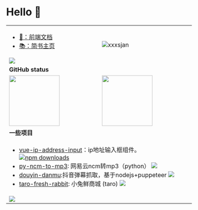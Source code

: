 # Hello 👋

<!-- 你好，我是一名前端开发，一起来搞技术吧！ -->

<table>
  <tr>
    <td>
      <ul>
        <li>
          <a target="_blank" href="https://blog.dolam.fun">📖：前端文档</a>
        </li>
         <li>
          <a target="_blank" href="https://www.jianshu.com/u/2b406a3be47b">📚：简书主页</a>
        </li>
      </ul>
      <div>
        <img src="https://readme-typing-svg.herokuapp.com?font=DynaPuff&size=20&pause=1000&color=9999FF&center=true&vCenter=true&width=500&height=22&lines=再多看一眼就会爆炸++++++💥"/>
      </div>
    </td>
    <td  >
      <img src="https://count.getloli.com/get/@:xxxsjan" alt="xxxsjan" />
    </td>
  </tr>
  <tr>
    <td colspan="2"><b>GitHub status</b></td>
  </tr>
  <tr>
    <td>
      <img align="" height="137px" src="https://github-readme-stats.vercel.app/api?username=xxxsjan&hide_title=true&hide_border=true&show_icons=true&include_all_commits=true&line_height=21&bg_color=0,EC6C6C,FFD479,FFFC79,73FA79&theme=graywhite&locale=cn" />
    </td>
    <td>
      <img align="" height="137px" src="https://github-readme-stats.vercel.app/api/top-langs/?username=xxxsjan&hide_title=true&hide_border=true&layout=compact&bg_color=0,73FA79,73FDFF,D783FF&theme=graywhite&locale=cn" />
    </td>
  </tr>
  <tr>
    <td colspan="2"><b>一些项目</b></td>
  </tr>
  <tr>
    <td colspan="2">
      <ul>
        <li>
            <a target="_blank"  href="https://www.npmjs.com/package/vue-ip-address-input">vue-ip-address-input</a>：ip地址输入框组件。
            <a target="_blank" href="https://www.npmjs.com/package/vue-ip-address-input">
              <img src="https://img.shields.io/npm/dt/vue-ip-address-input?style=flat&label=downloads&color=cb3837&labelColor=cb0000&logo=npm"  alt="npm downloads" />
            </a>
        </li>
        <li>
            <a target="_blank" href="https://github.com/xxxsjan/py-ncm-to-mp3">py-ncm-to-mp3</a>: 网易云ncm转mp3（python）
            <a target="_blank" href="https://github.com/xxxsjan/py-ncm-to-mp3">
              <img src="https://img.shields.io/github/stars/xxxsjan/py-ncm-to-mp3" />
            </a>
        </li>
        <li>
            <a target="_blank" href="https://github.com/xxxsjan/douyin-danmu">douyin-danmu</a>:抖音弹幕抓取，基于nodejs+puppeteer
            <a target="_blank" href="https://github.com/xxxsjan/douyin-danmu">
              <img src="https://img.shields.io/github/stars/xxxsjan/douyin-danmu" />
            </a>
        </li>
        <li>
            <a target="_blank" href="https://github.com/xxxsjan/taro-fresh-rabbit">taro-fresh-rabbit</a>: 小兔鲜商城 (taro)
            <a target="_blank" href="https://github.com/xxxsjan/taro-fresh-rabbit">
              <img src="https://img.shields.io/github/stars/xxxsjan/taro-fresh-rabbit" />
            </a>
        </li>
      </ul>
    </td>
  </tr>

  <tr>
    <td colspan="2">
      <img src="https://github-readme-activity-graph.vercel.app/graph?username=xxxsjan&theme=github&height=250" />
      <!-- 贪吃蛇 -->
      <!--  <picture>
        <source media="(prefers-color-scheme: dark)" srcset="https://raw.githubusercontent.com/xxxsjan/xxxsjan/output/github-contribution-grid-snake-dark.svg">
        <source media="(prefers-color-scheme: light)" srcset="https://raw.githubusercontent.com/xxxsjan/xxxsjan/output/github-contribution-grid-snake.svg">
        <img alt="github contribution grid snake animation" src="https://raw.githubusercontent.com/xxxsjan/xxxsjan/output/github-contribution-grid-snake.svg">
      </picture> -->
    </td>
  </tr>
</table>

